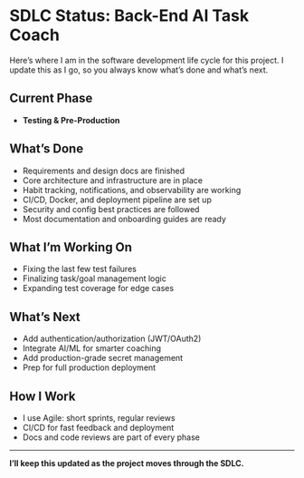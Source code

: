 # SDLC Status: Back-End AI Task Coach

Here’s where I am in the software development life cycle for this project. I update this as I go, so you always know what’s done and what’s next.

## Current Phase
- **Testing & Pre-Production**

## What’s Done
- Requirements and design docs are finished
- Core architecture and infrastructure are in place
- Habit tracking, notifications, and observability are working
- CI/CD, Docker, and deployment pipeline are set up
- Security and config best practices are followed
- Most documentation and onboarding guides are ready

## What I’m Working On
- Fixing the last few test failures
- Finalizing task/goal management logic
- Expanding test coverage for edge cases

## What’s Next
- Add authentication/authorization (JWT/OAuth2)
- Integrate AI/ML for smarter coaching
- Add production-grade secret management
- Prep for full production deployment

## How I Work
- I use Agile: short sprints, regular reviews
- CI/CD for fast feedback and deployment
- Docs and code reviews are part of every phase

---

**I’ll keep this updated as the project moves through the SDLC.**
